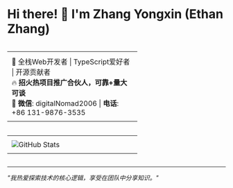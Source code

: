 <!--
**coder-zhangsir/coder-zhangsir** is a ✨ _special_ ✨ repository because its `README.md` (this file) appears on your GitHub profile.

Here are some ideas to get you started:

- 🔭 I’m currently working on ...
- 🌱 I’m currently learning ...
- 👯 I’m looking to collaborate on ...
- 🤔 I’m looking for help with ...
- 💬 Ask me about ...
- 📫 How to reach me: ...
- 😄 Pronouns: ...
- ⚡ Fun fact: ...

<h1 align="center">Hi 👋, I'm Yassine-Zhang</h1>
<h3 align="center">A passionate frontend developer from China</h3>

<p align="left"> <img src="https://komarev.com/ghpvc/?username=coder-zhangsir&label=Profile%20views&color=0e75b6&style=flat" alt="coder-zhangsir" /> </p>

<p align="center"><img src="https://s2.loli.net/2024/08/06/m3VI1JvuNLQwKDy.png" /></p>

  ### 💫 关于我 & 🛠️ 技术栈

  <table>
  <tr style="padding: 4px;">
  <td valign="top" width="50%">

  **💫 关于我**
  - 🎂 2006年生，山东人
  - 💻 6年+开发经验
  - 🌐 济宁若森软件开发中心创始人
  - 🏆 蓝桥杯全国二等奖获得者（Web开发）
  - ⭐ 开源项目创作者，获得70+GitHub星标

  </td>
  <td valign="top" width="50%">

  **🛠️ 技术栈**
  - **前端**: Vue 3 • React • TypeScript • Tailwind CSS • Vite
  - **后端**: Node.js • Elysia.js • Prisma
  - **运维**: Docker • GitHub Actions • Linux
  - **数据库**: PostgreSQL • MySQL • Redis
  - **其他**: Unity游戏开发

  </td>
  </tr>
  </table>
-->

# Hi there! 👋 I'm Zhang Yongxin (Ethan Zhang)

<div style="width: 100%;">
  <table style="display: inline-table; width: 49%; min-width: 300px; vertical-align: top;">
    <tr>
      <td style="padding: 10px;">
        🚀 全栈Web开发者 | TypeScript爱好者 | 开源贡献者<br>
        🔥 <strong>招火热项目推广合伙人，可靠+量大可谈</strong><br>
        📱 <strong>微信</strong>: digitalNomad2006 | <strong>电话</strong>: +86 131-9876-3535
      </td>
    </tr>
  </table>
  <table style="display: inline-table; width: 49%; min-width: 300px; vertical-align: top;">
    <tr>
      <td style="padding: 10px;">
        <img src="https://github-readme-stats.vercel.app/api?username=ethanz-code&show_icons=true&theme=radical" alt="GitHub Stats">
      </td>
    </tr>
  </table>
</div>

---
*"我热爱探索技术的核心逻辑，享受在团队中分享知识。"*
